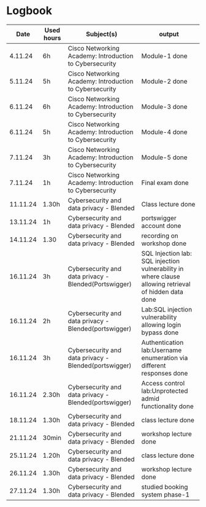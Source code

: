 
# Logbook
|   Date |  Used hours |  Subject(s)  |  output |
| ------------- | ------------- | ------------- | ------------- |
| 4.11.24 | 6h | Cisco Networking Academy: Introduction to Cybersecurity | Module-1 done |
| 5.11.24 | 5h | Cisco Networking Academy: Introduction to Cybersecurity | Module-2 done |
| 6.11.24 | 6h | Cisco Networking Academy: Introduction to Cybersecurity | Module-3 done |
| 6.11.24 | 5h | Cisco Networking Academy: Introduction to Cybersecurity | Module-4 done |
| 7.11.24 | 3h | Cisco Networking Academy: Introduction to Cybersecurity | Module-5 done |
| 7.11.24 | 1h | Cisco Networking Academy: Introduction to Cybersecurity | Final exam done | 
| 11.11.24 | 1.30h  | Cybersecurity and data privacy - Blended |Class lecture done | 
| 13.11.24 | 1h  | Cybersecurity and data privacy - Blended |portswigger account  done | 
| 14.11.24 | 1.30  | Cybersecurity and data privacy - Blended |recording on workshop done | 
| 16.11.24 | 3h | Cybersecurity and data privacy - Blended(Portswigger) | SQL Injection lab: SQL injection vulnerability in where clause allowing retrieval of hidden data done | 
| 16.11.24 | 2h  | Cybersecurity and data privacy - Blended(portswigger)|Lab:SQL injection vulnerability allowing login bypass done | 
| 16.11.24 | 3h  | Cybersecurity and data privacy - Blended(portswigger)|Authentication lab:Username enumeration via different responses done | 
| 16.11.24 |  2.30h | Cybersecurity and data privacy - Blended(portswigger)|Access control lab:Unprotected admid functionality  done | 
| 18.11.24 | 1.30h | Cybersecurity and data privacy - Blended | class lecture done |
| 21.11.24 | 30min | Cybersecurity and data privacy - Blended |  workshop  lecture done |
| 25.11.24 | 1.20h | Cybersecurity and data privacy - Blended | class lecture done |
| 26.11.24 | 1.30h | Cybersecurity and data privacy - Blended | workshop  lecture done |
| 27.11.24 | 1.30h | Cybersecurity and data privacy - Blended |  studied booking system phase-1 |



